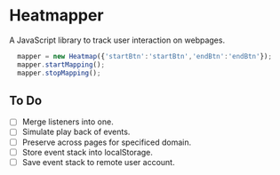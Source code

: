 Heatmapper
==========

A JavaScript library to track user interaction on webpages.

```JavaScript
  mapper = new Heatmap({'startBtn':'startBtn','endBtn':'endBtn'});
  mapper.startMapping();
  mapper.stopMapping();
```

## To Do
- [ ] Merge listeners into one.
- [ ] Simulate play back of events.
- [ ] Preserve across pages for specificed domain.
- [ ] Store event stack into localStorage.
- [ ] Save event stack to remote user account.
